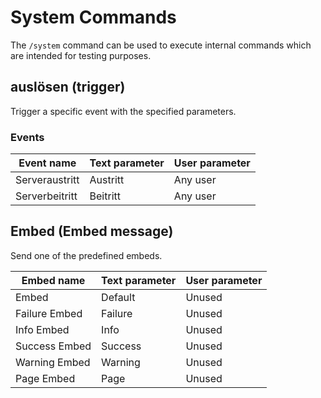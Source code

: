 # System Commands

The `/system` command can be used to execute internal commands which are intended for testing purposes.


## auslösen (trigger)

Trigger a specific event with the specified parameters.

### Events

| Event name     | Text parameter | User   parameter  |
|----------------|----------------|-------------------|
| Serveraustritt | Austritt       | Any user          |
| Serverbeitritt | Beitritt       | Any user          |


## Embed (Embed message)

Send one of the predefined embeds.

| Embed name    | Text parameter | User   parameter  |
|---------------|----------------|-------------------|
| Embed         | Default        | Unused            |
| Failure Embed | Failure        | Unused            |
| Info Embed    | Info           | Unused            |
| Success Embed | Success        | Unused            |
| Warning Embed | Warning        | Unused            |
| Page Embed    | Page           | Unused            |